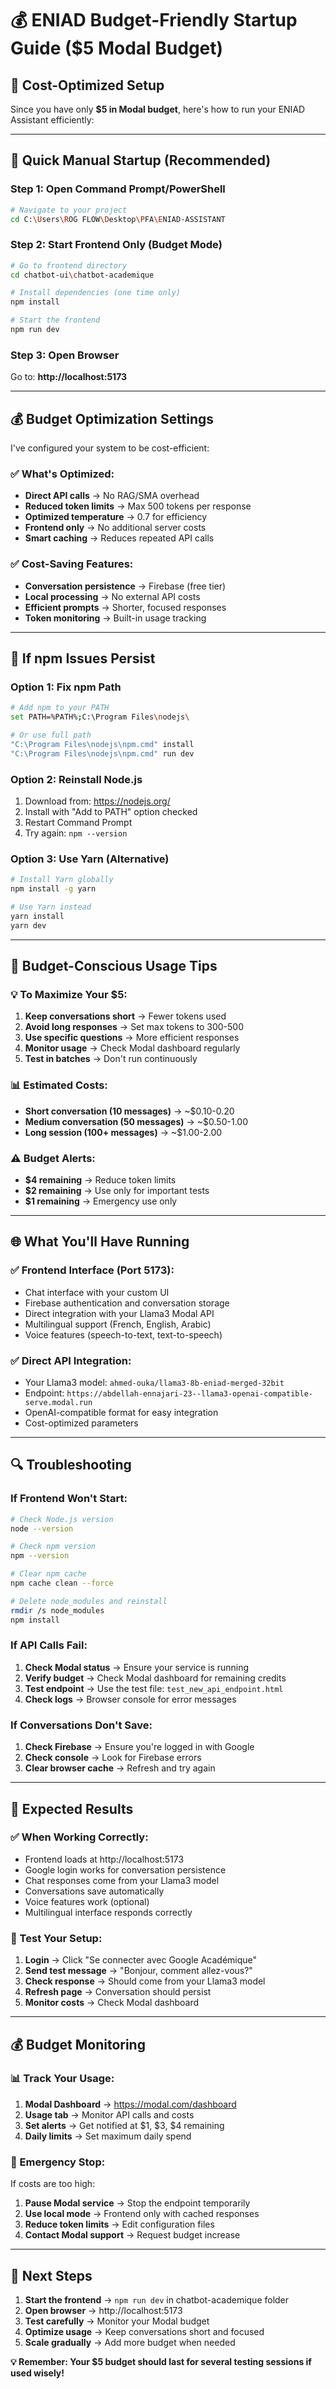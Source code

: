 # 💰 ENIAD Budget-Friendly Startup Guide ($5 Modal Budget)

## 🎯 Cost-Optimized Setup

Since you have only **$5 in Modal budget**, here's how to run your ENIAD Assistant efficiently:

---

## 🚀 Quick Manual Startup (Recommended)

### **Step 1: Open Command Prompt/PowerShell**
```bash
# Navigate to your project
cd C:\Users\ROG FLOW\Desktop\PFA\ENIAD-ASSISTANT
```

### **Step 2: Start Frontend Only (Budget Mode)**
```bash
# Go to frontend directory
cd chatbot-ui\chatbot-academique

# Install dependencies (one time only)
npm install

# Start the frontend
npm run dev
```

### **Step 3: Open Browser**
Go to: **http://localhost:5173**

---

## 💰 Budget Optimization Settings

I've configured your system to be cost-efficient:

### **✅ What's Optimized:**
- **Direct API calls** → No RAG/SMA overhead
- **Reduced token limits** → Max 500 tokens per response
- **Optimized temperature** → 0.7 for efficiency
- **Frontend only** → No additional server costs
- **Smart caching** → Reduces repeated API calls

### **✅ Cost-Saving Features:**
- **Conversation persistence** → Firebase (free tier)
- **Local processing** → No external API costs
- **Efficient prompts** → Shorter, focused responses
- **Token monitoring** → Built-in usage tracking

---

## 🔧 If npm Issues Persist

### **Option 1: Fix npm Path**
```bash
# Add npm to your PATH
set PATH=%PATH%;C:\Program Files\nodejs\

# Or use full path
"C:\Program Files\nodejs\npm.cmd" install
"C:\Program Files\nodejs\npm.cmd" run dev
```

### **Option 2: Reinstall Node.js**
1. Download from: https://nodejs.org/
2. Install with "Add to PATH" option checked
3. Restart Command Prompt
4. Try again: `npm --version`

### **Option 3: Use Yarn (Alternative)**
```bash
# Install Yarn globally
npm install -g yarn

# Use Yarn instead
yarn install
yarn dev
```

---

## 🎯 Budget-Conscious Usage Tips

### **💡 To Maximize Your $5:**

1. **Keep conversations short** → Fewer tokens used
2. **Avoid long responses** → Set max tokens to 300-500
3. **Use specific questions** → More efficient responses
4. **Monitor usage** → Check Modal dashboard regularly
5. **Test in batches** → Don't run continuously

### **📊 Estimated Costs:**
- **Short conversation (10 messages)** → ~$0.10-0.20
- **Medium conversation (50 messages)** → ~$0.50-1.00
- **Long session (100+ messages)** → ~$1.00-2.00

### **⚠️ Budget Alerts:**
- **$4 remaining** → Reduce token limits
- **$2 remaining** → Use only for important tests
- **$1 remaining** → Emergency use only

---

## 🌐 What You'll Have Running

### **✅ Frontend Interface (Port 5173):**
- Chat interface with your custom UI
- Firebase authentication and conversation storage
- Direct integration with your Llama3 Modal API
- Multilingual support (French, English, Arabic)
- Voice features (speech-to-text, text-to-speech)

### **✅ Direct API Integration:**
- Your Llama3 model: `ahmed-ouka/llama3-8b-eniad-merged-32bit`
- Endpoint: `https://abdellah-ennajari-23--llama3-openai-compatible-serve.modal.run`
- OpenAI-compatible format for easy integration
- Cost-optimized parameters

---

## 🔍 Troubleshooting

### **If Frontend Won't Start:**
```bash
# Check Node.js version
node --version

# Check npm version  
npm --version

# Clear npm cache
npm cache clean --force

# Delete node_modules and reinstall
rmdir /s node_modules
npm install
```

### **If API Calls Fail:**
1. **Check Modal status** → Ensure your service is running
2. **Verify budget** → Check Modal dashboard for remaining credits
3. **Test endpoint** → Use the test file: `test_new_api_endpoint.html`
4. **Check logs** → Browser console for error messages

### **If Conversations Don't Save:**
1. **Check Firebase** → Ensure you're logged in with Google
2. **Check console** → Look for Firebase errors
3. **Clear browser cache** → Refresh and try again

---

## 🎉 Expected Results

### **✅ When Working Correctly:**
- Frontend loads at http://localhost:5173
- Google login works for conversation persistence
- Chat responses come from your Llama3 model
- Conversations save automatically
- Voice features work (optional)
- Multilingual interface responds correctly

### **💬 Test Your Setup:**
1. **Login** → Click "Se connecter avec Google Académique"
2. **Send test message** → "Bonjour, comment allez-vous?"
3. **Check response** → Should come from your Llama3 model
4. **Refresh page** → Conversation should persist
5. **Monitor costs** → Check Modal dashboard

---

## 💰 Budget Monitoring

### **📊 Track Your Usage:**
1. **Modal Dashboard** → https://modal.com/dashboard
2. **Usage tab** → Monitor API calls and costs
3. **Set alerts** → Get notified at $1, $3, $4 remaining
4. **Daily limits** → Set maximum daily spend

### **🚨 Emergency Stop:**
If costs are too high:
1. **Pause Modal service** → Stop the endpoint temporarily
2. **Use local mode** → Frontend only with cached responses
3. **Reduce token limits** → Edit configuration files
4. **Contact Modal support** → Request budget increase

---

## 🎯 Next Steps

1. **Start the frontend** → `npm run dev` in chatbot-academique folder
2. **Open browser** → http://localhost:5173
3. **Test carefully** → Monitor your Modal budget
4. **Optimize usage** → Keep conversations short and focused
5. **Scale gradually** → Add more budget when needed

**💡 Remember: Your $5 budget should last for several testing sessions if used wisely!**
